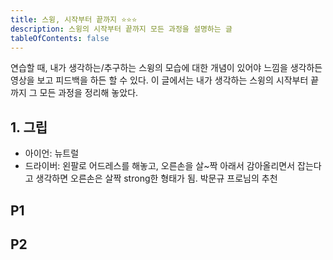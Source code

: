 ```yaml
---
title: 스윙, 시작부터 끝까지 ⭐️⭐️⭐️
description: 스윙의 시작부터 끝까지 모든 과정을 설명하는 글
tableOfContents: false
---
```


연습할 때, 내가 생각하는/추구하는 스윙의 모습에 대한 개념이 있어야 느낌을 생각하든 영상을 보고 피드백을 하든 할 수 있다. 이 글에서는 내가 생각하는 스윙의 시작부터 끝까지 그 모든 과정을 정리해 놓았다.

## 1. 그립

- 아이언: 뉴트럴
- 드라이버: 왼팔로 어드레스를 해놓고, 오른손을 살~짝 아래서 감아올리면서 잡는다고 생각하면 오른손은 살짝 strong한 형태가 됨. 박문규 프로님의 추천

## P1

## P2
